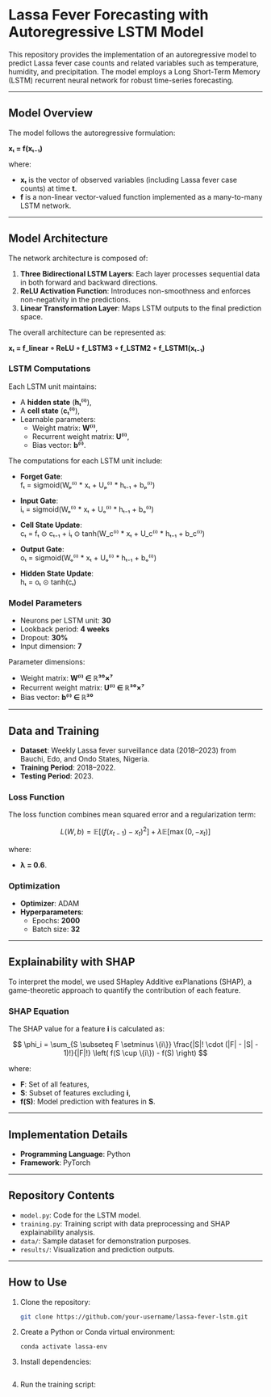 # Lassa Fever Forecasting with Autoregressive LSTM Model

This repository provides the implementation of an autoregressive model to predict Lassa fever case counts and related variables such as temperature, humidity, and precipitation. The model employs a Long Short-Term Memory (LSTM) recurrent neural network for robust time-series forecasting.

---

## Model Overview

The model follows the autoregressive formulation:

**xₜ = f(xₜ₋₁)**

where:
- **xₜ** is the vector of observed variables (including Lassa fever case counts) at time **t**.
- **f** is a non-linear vector-valued function implemented as a many-to-many LSTM network.

---

## Model Architecture

The network architecture is composed of:
1. **Three Bidirectional LSTM Layers**: Each layer processes sequential data in both forward and backward directions.
2. **ReLU Activation Function**: Introduces non-smoothness and enforces non-negativity in the predictions.
3. **Linear Transformation Layer**: Maps LSTM outputs to the final prediction space.

The overall architecture can be represented as:

**xₜ = f_linear ∘ ReLU ∘ f_LSTM3 ∘ f_LSTM2 ∘ f_LSTM1(xₜ₋₁)**

### LSTM Computations
Each LSTM unit maintains:
- A **hidden state** (**hₜ⁽ⁱ⁾**),
- A **cell state** (**cₜ⁽ⁱ⁾**),
- Learnable parameters:
  - Weight matrix: **W⁽ⁱ⁾**,
  - Recurrent weight matrix: **U⁽ⁱ⁾**,
  - Bias vector: **b⁽ⁱ⁾**.

The computations for each LSTM unit include:
- **Forget Gate**:  
  fₜ = sigmoid(Wₚ⁽ⁱ⁾ * xₜ + Uₚ⁽ⁱ⁾ * hₜ₋₁ + bₚ⁽ⁱ⁾)

- **Input Gate**:  
  iₜ = sigmoid(Wₒ⁽ⁱ⁾ * xₜ + Uₒ⁽ⁱ⁾ * hₜ₋₁ + bₒ⁽ⁱ⁾)

- **Cell State Update**:  
  cₜ = fₜ ⊙ cₜ₋₁ + iₜ ⊙ tanh(W_c⁽ⁱ⁾ * xₜ + U_c⁽ⁱ⁾ * hₜ₋₁ + b_c⁽ⁱ⁾)

- **Output Gate**:  
  oₜ = sigmoid(Wₒ⁽ⁱ⁾ * xₜ + Uₒ⁽ⁱ⁾ * hₜ₋₁ + bₒ⁽ⁱ⁾)

- **Hidden State Update**:  
  hₜ = oₜ ⊙ tanh(cₜ)

### Model Parameters
- Neurons per LSTM unit: **30**
- Lookback period: **4 weeks**
- Dropout: **30%**
- Input dimension: **7**

Parameter dimensions:
- Weight matrix: **W⁽ⁱ⁾ ∈ ℝ³⁰×⁷**
- Recurrent weight matrix: **U⁽ⁱ⁾ ∈ ℝ³⁰×⁷**
- Bias vector: **b⁽ⁱ⁾ ∈ ℝ³⁰**

---

## Data and Training

- **Dataset**: Weekly Lassa fever surveillance data (2018–2023) from Bauchi, Edo, and Ondo States, Nigeria.
- **Training Period**: 2018–2022.
- **Testing Period**: 2023.

### Loss Function
The loss function combines mean squared error and a regularization term:

$$
L(W, b) = \mathbb{E}[(f(x_{t-1}) - x_t)^2] + \lambda \mathbb{E}[\max(0, -x_t)]
$$


where:
- **λ = 0.6**.

### Optimization
- **Optimizer**: ADAM
- **Hyperparameters**:
  - Epochs: **2000**
  - Batch size: **32**

---

## Explainability with SHAP

To interpret the model, we used SHapley Additive exPlanations (SHAP), a game-theoretic approach to quantify the contribution of each feature.

### SHAP Equation
The SHAP value for a feature **i** is calculated as:

$$
\phi_i = \sum_{S \subseteq F \setminus \{i\}} \frac{|S|! \cdot (|F| - |S| - 1)!}{|F|!} \left( f(S \cup \{i\}) - f(S) \right)
$$


where:
- **F**: Set of all features,
- **S**: Subset of features excluding **i**,
- **f(S)**: Model prediction with features in **S**.

---

## Implementation Details

- **Programming Language**: Python
- **Framework**: PyTorch

---

## Repository Contents

- `model.py`: Code for the LSTM model.
- `training.py`: Training script with data preprocessing and SHAP explainability analysis.
- `data/`: Sample dataset for demonstration purposes.
- `results/`: Visualization and prediction outputs.

---

## How to Use

1. Clone the repository:
   ```bash
   git clone https://github.com/your-username/lassa-fever-lstm.git
2. Create a Python or Conda virtual environment:
   ```conda create -n lassa-env python=3.8
   conda activate lassa-env

4. Install dependencies:
   ```pip install -r requirements.txt

6. Run the training script:
   ```python training.py
